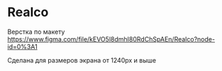 # Realco

Верстка по макету https://www.figma.com/file/kEVO5l8dmhI80RdChSpAEn/Realco?node-id=0%3A1

Сделана для размеров экрана от 1240px и выше
